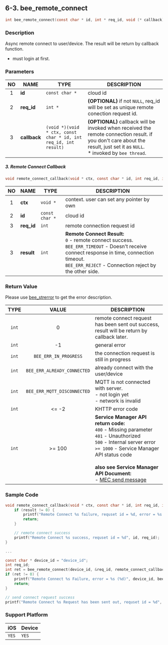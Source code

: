 ## 6-3. bee_remote_connect

```c
int bee_remote_connect(const char * id, int * req_id, void (* callback)(void * ctx, const char * id, int req_id, int result));
```

### Description

Async remote connect to user/device. The result will be return by callback function.

* must login at first.

### Parameters

| NO | NAME | TYPE | DESCRIPTION |
| :---: | --- | --- | --- |
| 1 | **id** | `const char *` | cloud id |
| 2 | **req_id** | `int *` | **(OPTIONAL)** if not `NULL`, req_id will be set as unique remote conection request id. |
| 3 | **callback** | `(void *)(void * ctx, const char * id, int req_id, int result)` | **(OPTIONAL)** callback will be invoked when received the remote connection result. if you don't care about the result, just set it as `NULL`.<br> * invoked by `bee thread`. |

##### 3. Remote Connect Callback

```c
void remote_connect_callback(void * ctx, const char * id, int req_id, int result);
```

| NO | NAME | TYPE | DESCRIPTION |
| :---: | --- | --- | --- |
| 1 | **ctx** | `void *` | context. user can set any pointer by own |
| 2 | **id** | `const char *` | cloud id |
| 3 | **req_id** | `int` | remote connection request id |
| 3 | **result** | `int` | **Remote Connect Result:**<br> `0` - remote connect success. <br> `BEE_ERR_TIMEOUT` - Doesn't receive connect response in time, connection timeout. <br> `BEE_ERR_REJECT` - Connection reject by the other side. |

### Return Value

Please use [bee_strerror](../03_Information/3.5_bee_strerror.md) to get the error description.

| TYPE | VALUE | DESCRIPTION |
| :---: | :---: | --- |
| `int` | 0 | remote connect request has been sent out success, result will be return by callback later. |
| `int` | -1 | general error |
| `int` | `BEE_ERR_IN_PROGRESS` | the connection request is still in progress |
| `int` | `BEE_ERR_ALREADY_CONNECTED` | already connect with the user/device |
| `int` | `BEE_ERR_MQTT_DISCONNECTED` | MQTT is not connected with server.<br> - not login yet<br> - network is invalid |
| `int` | <= -2 | KHTTP error code |
| `int` | >= 100 | **Service Manager API return code:**<br> `400` - Missing parameter<br> `401` - Unauthorized<br> `500` - Internal server error<br> `>= 1000` - Service Manager API status code <br><br> **also see Service Manager API Document:**<br> - [MEC send message](https://docs.google.com/a/gemteks.com/document/d/1rcvGr_lrOClHl2cI5TwV8XByEW4tCaK7O5MlxSnHer4/edit#heading=h.9a1nn85am3gi) |

### Sample Code

```c
void remote_connect_callback(void * ctx, const char * id, int req_id, int result) {
    if (result != 0) {
        printf("Remote Connect %s failure, requset id = %d, error = %s (%d)", id, req_id, bee_strerror(result), result);
        return;
    }

    // remote connect success
    printf("Remote Connect %s success, requset id = %d", id, req_id);
}

...

const char * device_id = "device_id";
int req_id;
int ret = bee_remote_connect(device_id, &req_id, remote_connect_callback);
if (ret != 0) {
    printf("Remote Connect %s Failure, error = %s (%d)", device_id, bee_strerror(ret), ret);
    return;
}

// send connect request success
printf("Remote Connect %s Request has been sent out, requset id = %d", device_id, req_id);
```

### Support Platform

| iOS | Device |
| --- | --- |
| `YES` | `YES` |
